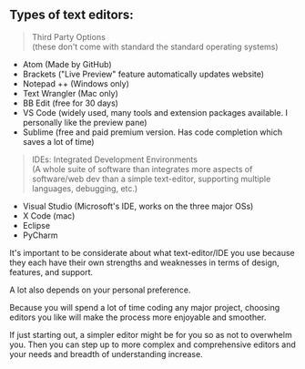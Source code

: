## Types of text editors:

> Third Party Options <br>(these don't come with standard the standard operating systems) 
+ Atom (Made by GitHub)
+ Brackets ("Live Preview" feature automatically updates website)
+ Notepad ++ (Windows only)
+ Text Wrangler (Mac only)
+ BB Edit (free for 30 days) 
+ VS Code (widely used, many tools and extension packages available. I personally like the preview pane)
+ Sublime (free and paid premium version. Has code completion which saves a lot of time)

> IDEs: Integrated Development Environments <br>
(A whole suite of software than integrates more aspects of software/web dev than a simple text-editor, supporting multiple languages, debugging, etc.)

+ Visual Studio (Microsoft's IDE, works on the three major OSs)
+ X Code (mac)
+ Eclipse
+ PyCharm

It's important to be considerate about what text-editor/IDE you use because they each have their own strengths and weaknesses in terms of design, features, and support. 

A lot also depends on your personal preference. 

Because you will spend a lot of time coding any major project, choosing editors you like will make the process more enjoyable and smoother.

If just starting out, a simpler editor might be for you so as not to overwhelm you. Then you can step up to more complex and comprehensive editors and your needs and breadth of understanding increase.